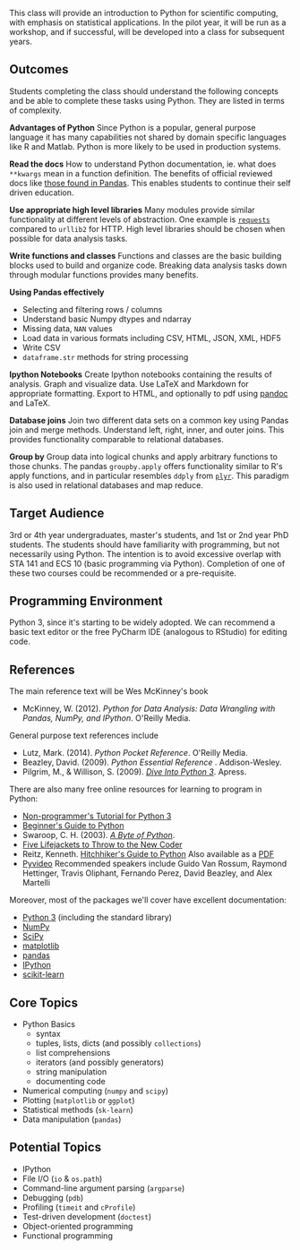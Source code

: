 This class will provide an introduction to Python for scientific computing,
with emphasis on statistical applications. In the pilot year, it will be run
as a workshop, and if successful, will be developed into a class for subsequent
years.

Outcomes
---
Students completing the class should understand the following concepts and be able to complete these tasks using Python. They are listed in terms of complexity.

**Advantages of Python**
Since Python is a popular, general purpose language it has many capabilities not shared by domain specific languages like R and Matlab. Python is more likely to be used in production systems. 

**Read the docs**
How to understand Python documentation, ie. what does `**kwargs` mean in a function definition. The benefits of official reviewed docs like [those found in Pandas](http://pandas.pydata.org/pandas-docs/stable/). This enables students to continue their self driven education.

**Use appropriate high level libraries**
Many modules provide similar functionality at different levels of abstraction. One example is [`requests`](http://docs.python-requests.org/en/latest/) compared to `urllib2` for HTTP. High level libraries should be chosen when possible for data analysis tasks.

**Write functions and classes**
Functions and classes are the basic building blocks used to build and organize code. Breaking data analysis tasks down through modular functions provides many benefits.

**Using Pandas effectively**
+ Selecting and filtering rows / columns
+ Understand basic Numpy dtypes and ndarray
+ Missing data, `NAN` values
+ Load data in various formats including CSV, HTML, JSON, XML, HDF5
+ Write CSV
+ `dataframe.str` methods for string processing

**Ipython Notebooks**
Create Ipython notebooks containing the results of analysis. Graph and visualize data. Use LaTeX and Markdown for appropriate formatting. Export to HTML, and optionally to pdf using [pandoc](http://johnmacfarlane.net/pandoc/) and LaTeX.

**Database joins**
Join two different data sets on a common key using Pandas join and merge methods. Understand left, right, inner, and outer joins. This provides functionality comparable to relational databases.

**Group by**
Group data into logical chunks and apply arbitrary functions to those chunks. The pandas `groupby.apply` offers functionality similar to R's apply functions, and in particular resembles `ddply` from [`plyr`](http://plyr.had.co.nz/). This paradigm is also used in relational databases and map reduce.

Target Audience
---
3rd or 4th year undergraduates, master's students, and 1st or 2nd year PhD
students. The students should have familiarity with programming, but not
necessarily using Python. The intention is to avoid excessive overlap with STA
141 and ECS 10 (basic programming via Python). Completion of one of these two
courses could be recommended or a pre-requisite.

Programming Environment
---
Python 3, since it's starting to be widely adopted. We can recommend a basic
text editor or the free PyCharm IDE (analogous to RStudio) for editing code.

References
---
The main reference text will be Wes McKinney's book
+ McKinney, W. (2012). _Python for Data Analysis: Data Wrangling with Pandas, 
  NumPy, and IPython_. O'Reilly Media.

General purpose text references include
+ Lutz, Mark. (2014). _Python Pocket Reference_. O'Reilly Media. 
+ Beazley, David. (2009). _Python Essential Reference_ . Addison-Wesley.
+ Pilgrim, M., & Willison, S. (2009). _[Dive Into Python 3][]_. Apress.

There are also many free online resources for learning to program in Python:
+ [Non-programmer's Tutorial for Python 3][Non]
+ [Beginner's Guide to Python][Beginner's Guide]
+ Swaroop, C. H. (2003). _[A Byte of Python][]_.
+ [Five Lifejackets to Throw to the New Coder][New Coder]
+ Reitz, Kenneth. [Hitchhiker's Guide to Python][Hitchhiker's Guide] Also available as a 
 [PDF](https://media.readthedocs.org/pdf/python-guide/latest/python-guide.pdf)
+ [Pyvideo][Pyvideo] Recommended speakers include Guido Van Rossum, Raymond Hettinger,
 Travis Oliphant, Fernando Perez, David Beazley, and Alex Martelli

Moreover, most of the packages we'll cover have excellent documentation:
+ [Python 3](https://docs.python.org/3/) (including the standard library)
+ [NumPy](http://docs.scipy.org/doc/numpy/)
+ [SciPy](http://docs.scipy.org/doc/scipy/reference/)
+ [matplotlib](http://matplotlib.org/contents.html)
+ [pandas](http://pandas.pydata.org/pandas-docs/stable/)
+ [IPython](http://ipython.org/documentation.html)
+ [scikit-learn](http://scikit-learn.org/stable/documentation.html)

[A Byte of Python]: http://www.swaroopch.com/notes/python/
[Dive Into Python 3]: http://www.diveintopython3.net/
[Non]: http://en.wikibooks.org/wiki/Non-Programmer%27s_Tutorial_for_Python_3
[Beginner's Guide]: https://wiki.python.org/moin/BeginnersGuide
[New Coder]: http://newcoder.io/
[Hitchhiker's Guide]: http://docs.python-guide.org/en/latest/
[Pyvideo]: http://pyvideo.org/

Core Topics
---
+ Python Basics
    * syntax
    * tuples, lists, dicts (and possibly `collections`)
    * list comprehensions
    * iterators (and possibly generators)
    * string manipulation
    * documenting code
+ Numerical computing (`numpy` and `scipy`)
+ Plotting (`matplotlib` or `ggplot`)
+ Statistical methods (`sk-learn`)
+ Data manipulation (`pandas`)

Potential Topics
---
+ IPython
+ File I/O (`io` & `os.path`)
+ Command-line argument parsing (`argparse`)
+ Debugging (`pdb`)
+ Profiling (`timeit` and `cProfile`)
+ Test-driven development (`doctest`)
+ Object-oriented programming
+ Functional programming
